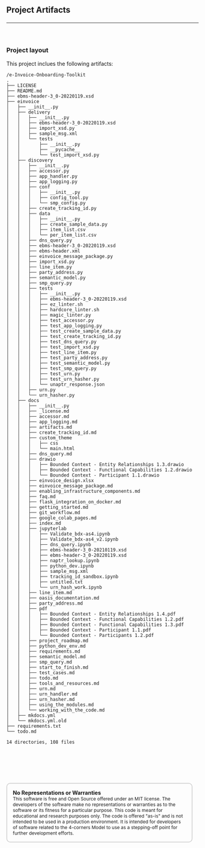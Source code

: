 ## Project Artifacts<hr/>
  

  
 <br/> 


### Project layout

This project inclues the following artifacts:  
```
/e-Invoice-Onboarding-Toolkit  
.
├── LICENSE
├── README.md
├── ebms-header-3_0-20220119.xsd
├── einvoice
│   ├── __init__.py
│   ├── delivery
│   │   ├── __init__.py
│   │   ├── ebms-header-3_0-20220119.xsd
│   │   ├── import_xsd.py
│   │   ├── sample_msg.xml
│   │   └── tests
│   │       ├── __init__.py
│   │       ├── __pycache__
│   │       └── test_import_xsd.py
│   ├── discovery
│   │   ├── __init__.py
│   │   ├── accessor.py
│   │   ├── app_handler.py
│   │   ├── app_logging.py
│   │   ├── conf
│   │   │   ├── __init__.py
│   │   │   ├── config_tool.py
│   │   │   └── smp_config.py
│   │   ├── create_tracking_id.py
│   │   ├── data
│   │   │   ├── __init__.py
│   │   │   ├── create_sample_data.py
│   │   │   ├── item_list.csv
│   │   │   └── per_item_list.csv
│   │   ├── dns_query.py
│   │   ├── ebms-header-3_0-20220119.xsd
│   │   ├── ebms-header.xml
│   │   ├── einvoice_message_package.py
│   │   ├── import_xsd.py
│   │   ├── line_item.py
│   │   ├── party_address.py
│   │   ├── semantic_model.py
│   │   ├── smp_query.py
│   │   ├── tests
│   │   │   ├── __init__.py
│   │   │   ├── ebms-header-3_0-20220119.xsd
│   │   │   ├── ez_linter.sh
│   │   │   ├── hardcore_linter.sh
│   │   │   ├── magic_linter.py
│   │   │   ├── test_accessor.py
│   │   │   ├── test_app_logging.py
│   │   │   ├── test_create_sample_data.py
│   │   │   ├── test_create_tracking_id.py
│   │   │   ├── test_dns_query.py
│   │   │   ├── test_import_xsd.py
│   │   │   ├── test_line_item.py
│   │   │   ├── test_party_address.py
│   │   │   ├── test_semantic_model.py
│   │   │   ├── test_smp_query.py
│   │   │   ├── test_urn.py
│   │   │   ├── test_urn_hasher.py
│   │   │   └── unaptr_response.json
│   │   ├── urn.py
│   │   └── urn_hasher.py
│   ├── docs
│   │   ├── __init__.py
│   │   ├── _license.md
│   │   ├── accessor.md
│   │   ├── app_logging.md
│   │   ├── artifacts.md
│   │   ├── create_tracking_id.md
│   │   ├── custom_theme
│   │   │   ├── css
│   │   │   └── main.html
│   │   ├── dns_query.md
│   │   ├── drawio
│   │   │   ├── Bounded Context - Entity Relationships 1.3.drawio
│   │   │   ├── Bounded Context - Functional Capabilities 1.2.drawio
│   │   │   └── Bounded Context - Participant 1.1.drawio
│   │   ├── einvoice_design.xlsx
│   │   ├── einvoice_message_package.md
│   │   ├── enabling_infrastructure_components.md
│   │   ├── faq.md
│   │   ├── flask_integration_on_docker.md
│   │   ├── getting_started.md
│   │   ├── git_workflow.md
│   │   ├── google_colab_pages.md
│   │   ├── index.md
│   │   ├── jupyterlab
│   │   │   ├── Validate_bdx-as4.ipynb
│   │   │   ├── Validate_bdx-as4_v2.ipynb
│   │   │   ├── dns_query.ipynb
│   │   │   ├── ebms-header-3_0-20210119.xsd
│   │   │   ├── ebms-header-3_0-20220119.xsd
│   │   │   ├── naptr_lookup.ipynb
│   │   │   ├── python_dev.ipynb
│   │   │   ├── sample_msg.xml
│   │   │   ├── tracking_id_sandbox.ipynb
│   │   │   ├── untitled.txt
│   │   │   └── urn_hash_work.ipynb
│   │   ├── line_item.md
│   │   ├── oasis_documentation.md
│   │   ├── party_address.md
│   │   ├── pdf
│   │   │   ├── Bounded Context - Entity Relationships 1.4.pdf
│   │   │   ├── Bounded Context - Functional Capabilities 1.2.pdf
│   │   │   ├── Bounded Context - Functional Capabilities 1.3.pdf
│   │   │   ├── Bounded Context - Participant 1.1.pdf
│   │   │   └── Bounded Context - Participants 1.2.pdf
│   │   ├── project_roadmap.md
│   │   ├── python_dev_env.md
│   │   ├── requirements.md
│   │   ├── semantic_model.md
│   │   ├── smp_query.md
│   │   ├── start_to_finish.md
│   │   ├── test_cases.md
│   │   ├── todo.md
│   │   ├── tools_and_resources.md
│   │   ├── urn.md
│   │   ├── urn_handler.md
│   │   ├── urn_hasher.md
│   │   ├── using_the_modules.md
│   │   └── working_with_the_code.md
│   ├── mkdocs.yml
│   └── mkdocs.yml.old
├── requirements.txt
└── todo.md

14 directories, 108 files
```

<div style="font-size: 12px;
            padding: 15px;
            border: 2px solid lightgray;
            margin-top: 100px;
            margin-left: 0px;
            margin-bottom: 40px;
            margin-right: auto;
            width: 90%;
            border-radius: 10px;">
  <h4 style="font-size: 14px;
            padding: 0px;
            margin: 0px;">No Representations or Warranties</h5>
  This software is free and Open Source offered under an MIT license. The developers of the software make no
  representations or warranties as to the software or its fitness for a particular purpose. This code is meant for
  educational and research purposes only. The code is offered "as-is" and is not intended to be used in a production
  environment. It is intended for developers of software related to the 4-corners Model to use as a stepping-off point
  for further development efforts.
</div>